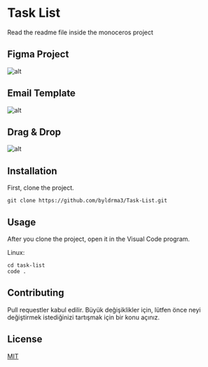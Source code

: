 # Task List
Read the readme file inside the monoceros project

## Figma Project
![alt](https://i.hizliresim.com/a7mve12.jpg)
## Email Template
![alt](https://i.hizliresim.com/60q7xjv.jpg)
## Drag & Drop
![alt](https://i.hizliresim.com/rjt2621.jpg)


## Installation

First, clone the project.

```git
git clone https://github.com/byldrma3/Task-List.git
```

## Usage

After you clone the project, open it in the Visual Code program.

Linux:
```git
cd task-list
code .
```

## Contributing

Pull requestler kabul edilir. Büyük değişiklikler için, lütfen önce neyi değiştirmek istediğinizi tartışmak için bir konu açınız.

## License

[MIT](https://choosealicense.com/licenses/mit/)